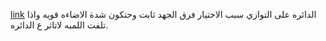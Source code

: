 [link](https://www.tinkercad.com/things/aXUctuSjKCg-surprising-uusam/editel?sharecode=iwqaaYdJ-RtseJpJ2JAlhMqg2y67jaiZpL2kgfMZFh0)
الدائره على التوازي سبب الاختيار فرق الجهد ثابت وحتكون شدة الاضاءه قويه واذا تلفت اللمبه لاتاثر ع الدائره.
